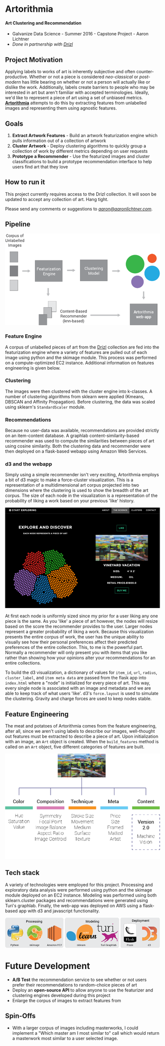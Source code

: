 # Artorithmia

#### Art Clustering and Recommendation
- Galvanize Data Science - Summer 2016 - Capstone Project - Aaron Lichtner
- *Done in partnership with [Drizl](www.drizl.co)*

## Project Motivation

Applying labels to works of art is inherently subjective and often counter-productive. Whether or not a piece is considered *neo-classical* or *post-modern* has little bearing on whether or not a person will actually like or dislike the work. Additionally, labels create barriers to people who may be interested in art but aren't familiar with accepted terminologies. Ideally, we'd like to represent a piece of art using a set of unbiased metrics. **[Artorithmia](www.artorithmia.com)** attempts to do this by extracting features from unlabelled images and representing them using agnostic features.

## Goals
1. **Extract Artwork Features** - Build an artwork featurization engine which pulls information out of a collection of artwork
2. **Cluster Artwork** - Deploy clustering algorithms to quickly group a collection of work by different metrics depending on user requests
3. **Prototype a Recommender** - Use the featurized images and cluster classifications to build a prototype recommendation interface to help users find art that they love

## How to run it

This project currently requires access to the Drizl collection. It will soon be updated to accept any collection of art. Hang tight.

Please send any comments or suggestions to *aaron@aaronlichtner.com*.

## Pipeline

![project pipeline](images/pipeline.png)

### Feature Engine

A corpus of unlabelled pieces of art from the [Drizl](www.drizl.co) collection are fed into the featurization engine where a variety of features are pulled out of each image using python and the skimage module. This process was performed on a compute-optimized EC2 instance. Additional information on features engineering is given below.

### Clustering

The images were then clustered with the cluster engine into k-classes. A number of clustering algorithms from sklearn were applied (Kmeans, DBSCAN and Affinity Propagation). Before clustering, the data was scaled using sklearn's `StandardScaler` module.

### Recommendations

Because no user-data was available, recommendations are provided strictly on an item-content database. A graphlab content-similarity-based recommender was used to compute the similarities between pieces of art using cosine similarity. Both the clustering data and recommender were then deployed on a flask-based webapp using Amazon Web Services.


### d3 and the webapp
Simply using a simple recommender isn't very exciting, Artorithmia employs a bit of d3 magic to make a force-cluster visualization. This is a representation of a multidimensional art corpus projected into two dimensions where the clustering is used to show the breadth of the art corpus. The size of each node in the visualization is a representation of the probability of liking a work based on your previous 'like' history.

![Screenshot](images/app_screenshot.png)

At first each node is uniformly sized since my prior for a user liking any one piece is the same. As you 'like' a piece of art however, the nodes will resize based on the score the recommender provides to the user. Larger nodes represent a greater probability of liking a work. Because this visualization presents the entire corpus of work, the user has the unique ability to visually see how their personal preferences affect their predicted preferences of the entire collection. This, to me is the powerful part. Normally a recommender will only present you with items that you like rather than showing how your opinions alter your recommendations for an entire collections.

To build the d3 visualization, a dictionary of values for `item_id`, `url`, `radius`, `cluster_label`, and `item meta data` are passed from the flask app into `index.html` where a "node" is initialized for every piece of art. This way, every single node is associated with an image and metadata and we are able to keep track of what users 'like'. d3's `force.layout` is used to simulate the clustering. Gravity and charge forces are used to keep nodes stable.

## Feature Engineering

The meat and potatoes of Artorithmia comes from the feature engineering, after all, since we aren't using labels to describe our images, well-thought out features must be extracted to describe a piece of art. Upon initialization with an image, an `Art` object is created. When the `build_features` method is called on an `Art` object, five different categories of features are built.

![Features](images/art_features.png)

## Tech stack

A variety of technologies were employed for this project. Processing and exploratory data analysis were performed using python and the skimage module deployed on an EC2 instance. Modeling was performed using both sklearn.cluster packages and recommendations were generated using Turi's graphlab. Finally, the web-app was deployed on AWS using a flask-based app with d3 and javascript functionality.

![tech stack](images/tech_stack.png)


# Future Development
- **A/B Test** the recommendation service to see whether or not users prefer their recommendations to random-choice pieces of art
- Deploy an **open-source API** to allow anyone to use the featurizer and clustering engines developed during this project
- Enlarge the corpus of images to extract features from

## Spin-Offs
- With a larger corpus of images including masterworks, I could implement a "Which master am I most similar to" call which would return a masterwork most similar to a user selected image.
